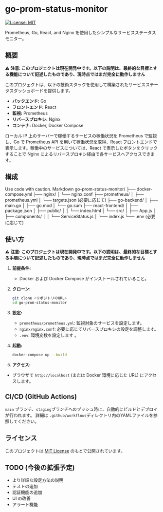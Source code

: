 # go-prom-status-monitor

[![License: MIT](https://img.shields.io/badge/License-MIT-yellow.svg)](https://opensource.org/licenses/MIT)

Prometheus, Go, React, and Nginx を使用したシンプルなサービスステータスモニター。

## 概要
**⚠️ 注意: このプロジェクトは現在開発中です。以下の説明は、最終的な目標とする機能について記述したものであり、現時点ではまだ完全に動作しません**

このプロジェクトは、以下の技術スタックを使用して構築されたサービスステータスダッシュボードを提供します。

- **バックエンド:** Go
- **フロントエンド:** React
- **監視:** Prometheus
- **リバースプロキシ:** Nginx
- **コンテナ:** Docker, Docker Compose

ローカル IP 上のサーバーで稼働するサービスの稼働状況を Prometheus で監視し、Go で Prometheus API を用いて稼働状況を取得、React フロントエンドで表示します。稼働中のサービスについては、React で表示したボタンをクリックすることで Nginx によるリバースプロキシ経由で各サービスへアクセスできます。

## 構成
Use code with caution.
Markdown
go-prom-status-monitor/
├── docker-compose.yml
├── nginx/
│ └── nginx.conf
├── prometheus/
│ ├── prometheus.yml
│ └── targets.json (必要に応じて)
├── go-backend/
│ ├── main.go
│ ├── go.mod
│ └── go.sum
├── react-frontend/
│ ├── package.json
│ ├── public/
│ │ └── index.html
│ └── src/
│ ├── App.js
│ ├── components/
│ │ └── ServiceStatus.js
│ └── index.js
└── .env (必要に応じて)



## 使い方
**⚠️ 注意: このプロジェクトは現在開発中です。以下の説明は、最終的な目標とする手順について記述したものであり、現時点ではまだ完全に動作しません**
1.  **前提条件:**
    - Docker および Docker Compose がインストールされていること。

2.  **クローン:**
    ```bash
    git clone <リポジトリのURL>
    cd go-prom-status-monitor
    ```

3.  **設定:**
    - `prometheus/prometheus.yml`: 監視対象のサービスを設定します。
    - `nginx/nginx.conf`: 必要に応じてリバースプロキシの設定を調整します。
    - `.env`: 環境変数を設定します 。

4.  **起動:**
    ```bash
    docker-compose up --build
    ```

5.  **アクセス:**
   -  ブラウザで `http://localhost` (または Docker 環境に応じた URL) にアクセスします。

## CI/CD (GitHub Actions)

`main` ブランチ、`staging`ブランチへのプッシュ時に、自動的にビルドとデプロイが行われます。
詳細は `.github/workflows`ディレクトリ内のYAMLファイルを参照してください。

## ライセンス

このプロジェクトは [MIT License](LICENSE) のもとで公開されています。

## TODO (今後の拡張予定)

- より詳細な設定方法の説明
- テストの追加
- 認証機能の追加
- UI の改善
- アラート機能
